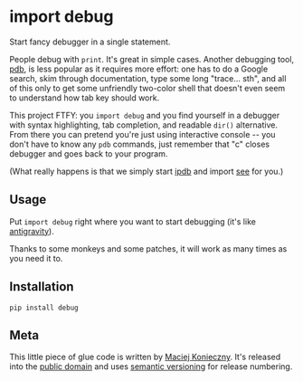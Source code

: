 import debug
============

Start fancy debugger in a single statement.

People debug with `print`.  It's great in simple cases.  Another
debugging tool, [pdb][], is less popular as it requires more effort: one
has to do a Google search, skim through documentation, type some long
"trace... sth", and all of this only to get some unfriendly two-color
shell that doesn't even seem to understand how tab key should work.

  [pdb]: http://docs.python.org/library/pdb.html

This project FTFY: you `import debug` and you find yourself in a
debugger with syntax highlighting, tab completion, and readable `dir()`
alternative.  From there you can pretend you're just using interactive
console -- you don't have to know any `pdb` commands, just remember that
"c" closes debugger and goes back to your program.

(What really happens is that we simply start [ipdb][] and import [see][]
for you.)

  [ipdb]: https://github.com/gotcha/ipdb
  [see]: http://inky.github.com/see/


Usage
-----

Put `import debug` right where you want to start debugging (it's like
[antigravity][]).

Thanks to some monkeys and some patches, it will work as many times as
you need it to.

  [antigravity]: http://xkcd.com/353/


Installation
------------

    pip install debug


Meta
----

This little piece of glue code is written by [Maciej Konieczny][].  It's
released into the [public domain][] and uses [semantic versioning][] for
release numbering.

  [Maciej Konieczny]: http://narf.pl/
  [public domain]: http://unlicense.org/
  [semantic versioning]: http://semver.org/
